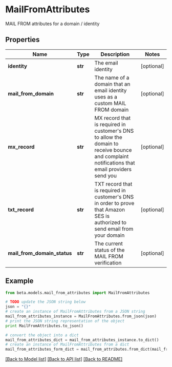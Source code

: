 # MailFromAttributes

MAIL FROM attributes for a domain / identity

## Properties
Name | Type | Description | Notes
------------ | ------------- | ------------- | -------------
**identity** | **str** | The email identity | [optional] 
**mail_from_domain** | **str** | The name of a domain that an email identity uses as a custom MAIL FROM domain | [optional] 
**mx_record** | **str** | MX record that is required in customer&#39;s DNS to allow the domain to receive bounce and complaint notifications that email providers send you | [optional] 
**txt_record** | **str** | TXT record that is required in customer&#39;s DNS in order to prove that Amazon SES is authorized to send email from your domain | [optional] 
**mail_from_domain_status** | **str** | The current status of the MAIL FROM verification | [optional] 

## Example

```python
from beta.models.mail_from_attributes import MailFromAttributes

# TODO update the JSON string below
json = "{}"
# create an instance of MailFromAttributes from a JSON string
mail_from_attributes_instance = MailFromAttributes.from_json(json)
# print the JSON string representation of the object
print MailFromAttributes.to_json()

# convert the object into a dict
mail_from_attributes_dict = mail_from_attributes_instance.to_dict()
# create an instance of MailFromAttributes from a dict
mail_from_attributes_form_dict = mail_from_attributes.from_dict(mail_from_attributes_dict)
```
[[Back to Model list]](../README.md#documentation-for-models) [[Back to API list]](../README.md#documentation-for-api-endpoints) [[Back to README]](../README.md)


